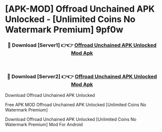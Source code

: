 # [APK-MOD] Offroad Unchained APK Unlocked - [Unlimited Coins No Watermark Premium] 9pf0w



<div align="center">
<h3>🔴 Download [Server1] 👉👉 <a href="https://momento.my/?title=Offroad_Unchained_APK_Unlocked">Offroad Unchained APK Unlocked Mod Apk</a></h3><br>

<h3>🔴 Download [Server2] 👉👉 <a href="https://momento.my/?title=Offroad_Unchained_APK_Unlocked">Offroad Unchained APK Unlocked Mod Apk</a></h3>
</div>



Download Offroad Unchained APK Unlocked 

Free APK MOD Offroad Unchained APK Unlocked [Unlimited Coins No Watermark Premium]

Download Offroad Unchained APK Unlocked [Unlimited Coins No Watermark Premium] Mod For Android
